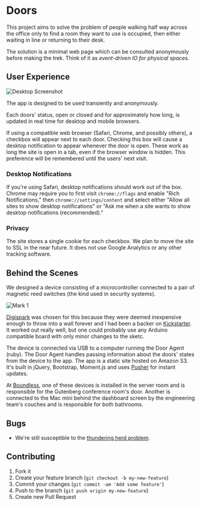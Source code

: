 # Doors

This project aims to solve the problem of people walking half way across the office only to find a room they want to use is occupied, then either waiting in line or returning to their desk.

The solution is a minimal web page which can be consulted anonymously before making the trek. Think of it as *event-driven IO for physical spaces*.

## User Experience

![Desktop Screenshot](https://raw.github.com/jelder/doors/master/screenshots/desktop_screenshot.png "Desktop Screenshot")

The app is designed to be used transiently and anonymously.

Each doors' status, open or closed and for approximately how long, is updated in real time for desktop and mobile browsers.

If using a compatible web browser (Safari, Chrome, and possibly others), a checkbox will appear next to each door. Checking this box will cause a desktop notification to appear whenever the door is open. These work as long the site is open in a tab, even if the browser window is hidden. This preference will be remembered until the users' next visit.

### Desktop Notifications

If you're using Safari, desktop notifications should work out of the box. Chrome may require you to first visit `chrome://flags` and enable "Rich Notifications," then `chrome://settings/content` and select either "Allow all sites to show desktop notifications" or "Ask me when a site wants to show desktop notifications (recommended)."

### Privacy

The site stores a single cookie for each checkbox. We plan to move the site to SSL in the near future. It does not use Google Analytics or any other tracking software.

## Behind the Scenes

We designed a device consisting of a microcontroller connected to a pair of magnetic reed switches (the kind used in security systems). 

![Mark 1](https://raw.github.com/jelder/doors/master/screenshots/hardware.jpg "Mark 1")

[Digispark](http://digistump.com/products/1) was chosen for this because they were deemed inexpensive enough to throw into a wall forever and I had been a backer on [Kickstarter](http://digistump.com/digispark/backers/). It worked out really well, but one could probably use any Arduino compatible board with only minor changes to the sketc.

The device is connected via USB to a computer running the Door Agent (ruby). The Door Agent handles passing information about the doors' states from the device to the app. The app is a static site hosted on Amazon S3. It's built in jQuery, Bootstrap, Moment.js and uses [Pusher](https://www.pusherapp.com/) for instant updates.

At [Boundless](https://www.boundless.com/), one of these devices is installed in the server room and is responsible for the Gutenberg conference room's door. Another is connected to the Mac mini behind the dashboard screen by the engineering team's couches and is responsible for both bathrooms.

## Bugs

* We're still susceptible to the [thundering herd problem](http://en.wikipedia.org/wiki/Thundering_herd_problem).

## Contributing

1. Fork it
2. Create your feature branch (`git checkout -b my-new-feature`)
3. Commit your changes (`git commit -am 'Add some feature'`)
4. Push to the branch (`git push origin my-new-feature`)
5. Create new Pull Request
